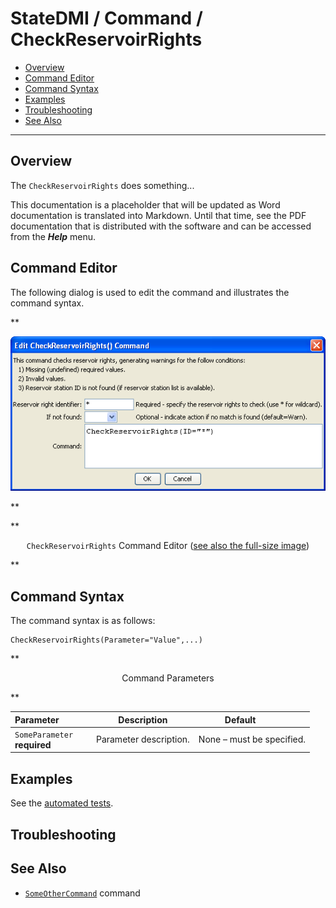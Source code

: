 # StateDMI / Command / CheckReservoirRights #

* [Overview](#overview)
* [Command Editor](#command-editor)
* [Command Syntax](#command-syntax)
* [Examples](#examples)
* [Troubleshooting](#troubleshooting)
* [See Also](#see-also)

-------------------------

## Overview ##

The `CheckReservoirRights` does something...

This documentation is a placeholder that will be updated as Word documentation is translated into Markdown.
Until that time, see the PDF documentation that is distributed with the software and can be accessed
from the ***Help*** menu.

## Command Editor ##

The following dialog is used to edit the command and illustrates the command syntax.

**<p style="text-align: center;">
![CheckReservoirRights](CheckReservoirRights.png)
</p>**

**<p style="text-align: center;">
`CheckReservoirRights` Command Editor (<a href="../CheckReservoirRights.png">see also the full-size image</a>)
</p>**

## Command Syntax ##

The command syntax is as follows:

```text
CheckReservoirRights(Parameter="Value",...)
```
**<p style="text-align: center;">
Command Parameters
</p>**

| **Parameter**&nbsp;&nbsp;&nbsp;&nbsp;&nbsp;&nbsp;&nbsp;&nbsp;&nbsp;&nbsp;&nbsp;&nbsp; | **Description** | **Default**&nbsp;&nbsp;&nbsp;&nbsp;&nbsp;&nbsp;&nbsp;&nbsp;&nbsp;&nbsp; |
| --------------|-----------------|----------------- |
|`SomeParameter`<br>**required**|Parameter description.|None – must be specified.|

## Examples ##

See the [automated tests](https://github.com/OpenCDSS/cdss-app-statedmi-test/tree/master/test/regression/commands/CheckReservoirRights).

## Troubleshooting ##

## See Also ##

* [`SomeOtherCommand`](../SomeOtherCommand/SomeOtherCommand) command

